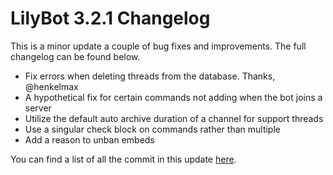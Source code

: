 # LilyBot 3.2.1 Changelog

This is a minor update a couple of bug fixes and improvements.
The full changelog can be found below.

* Fix errors when deleting threads from the database. Thanks, @henkelmax
* A hypothetical fix for certain commands not adding when the bot joins a server
* Utilize the default auto archive duration of a channel for support threads
* Use a singular check block on commands rather than multiple
* Add a reason to unban embeds

You can find a list of all the commit in this update
[here](https://github.com/IrisShaders/LilyBot/compare/v3.2.1...v3.2.2).
